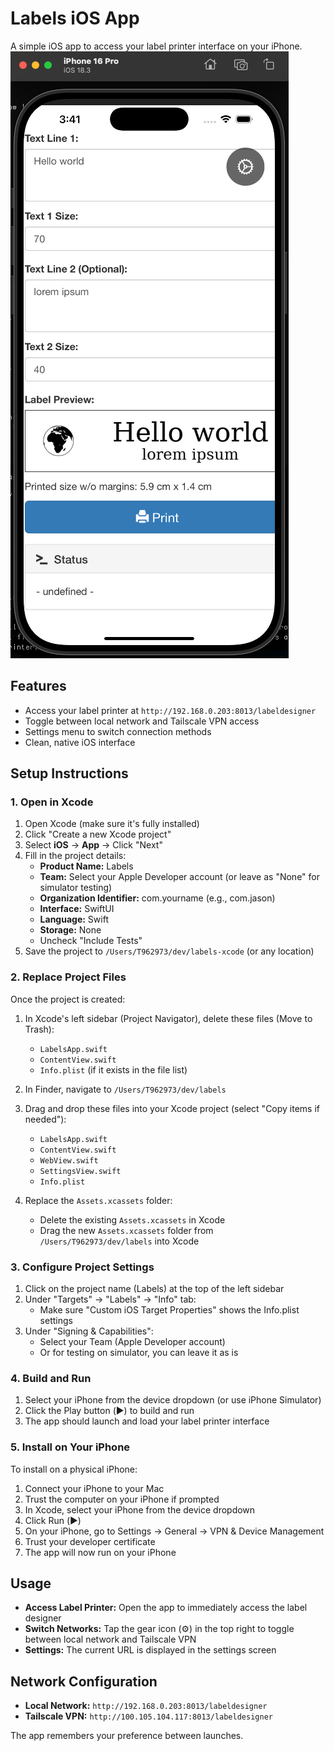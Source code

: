# Labels iOS App

A simple iOS app to access your label printer interface on your iPhone.
![screenshot](screenshot.png "Example Screenshot")
## Features

- Access your label printer at `http://192.168.0.203:8013/labeldesigner`
- Toggle between local network and Tailscale VPN access
- Settings menu to switch connection methods
- Clean, native iOS interface

## Setup Instructions

### 1. Open in Xcode

1. Open Xcode (make sure it's fully installed)
2. Click "Create a new Xcode project"
3. Select **iOS** → **App** → Click "Next"
4. Fill in the project details:
   - **Product Name:** Labels
   - **Team:** Select your Apple Developer account (or leave as "None" for simulator testing)
   - **Organization Identifier:** com.yourname (e.g., com.jason)
   - **Interface:** SwiftUI
   - **Language:** Swift
   - **Storage:** None
   - Uncheck "Include Tests"
5. Save the project to `/Users/T962973/dev/labels-xcode` (or any location)

### 2. Replace Project Files

Once the project is created:

1. In Xcode's left sidebar (Project Navigator), delete these files (Move to Trash):
   - `LabelsApp.swift`
   - `ContentView.swift`
   - `Info.plist` (if it exists in the file list)

2. In Finder, navigate to `/Users/T962973/dev/labels`

3. Drag and drop these files into your Xcode project (select "Copy items if needed"):
   - `LabelsApp.swift`
   - `ContentView.swift`
   - `WebView.swift`
   - `SettingsView.swift`
   - `Info.plist`

4. Replace the `Assets.xcassets` folder:
   - Delete the existing `Assets.xcassets` in Xcode
   - Drag the new `Assets.xcassets` folder from `/Users/T962973/dev/labels` into Xcode

### 3. Configure Project Settings

1. Click on the project name (Labels) at the top of the left sidebar
2. Under "Targets" → "Labels" → "Info" tab:
   - Make sure "Custom iOS Target Properties" shows the Info.plist settings
3. Under "Signing & Capabilities":
   - Select your Team (Apple Developer account)
   - Or for testing on simulator, you can leave it as is

### 4. Build and Run

1. Select your iPhone from the device dropdown (or use iPhone Simulator)
2. Click the Play button (▶️) to build and run
3. The app should launch and load your label printer interface

### 5. Install on Your iPhone

To install on a physical iPhone:

1. Connect your iPhone to your Mac
2. Trust the computer on your iPhone if prompted
3. In Xcode, select your iPhone from the device dropdown
4. Click Run (▶️)
5. On your iPhone, go to Settings → General → VPN & Device Management
6. Trust your developer certificate
7. The app will now run on your iPhone

## Usage

- **Access Label Printer:** Open the app to immediately access the label designer
- **Switch Networks:** Tap the gear icon (⚙️) in the top right to toggle between local network and Tailscale VPN
- **Settings:** The current URL is displayed in the settings screen

## Network Configuration

- **Local Network:** `http://192.168.0.203:8013/labeldesigner`
- **Tailscale VPN:** `http://100.105.104.117:8013/labeldesigner`

The app remembers your preference between launches.
